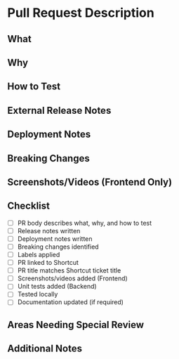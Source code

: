 # Pull Request Description

## What
<!-- Describe what the change is doing, including behavior before and after the change -->

## Why
<!-- Explain why the change is being made and needed -->

## How to Test
<!-- Describe how the change has been tested, and how a reviewer can test the change locally -->

<!--
PR instructions for release notes:

1. Pick at least one label:

- `internal` (skip Step 2, no release notes required)
- `highlight`
- `enhancement`
- `bug`
- `breaking-change`
- `deprecation`
- `documentation`

2. In the next section, describe the changes so that an external user can understand them. Keep it simple and link to the docs with [Learn more ...](<relative-link>), if available.
-->

## External Release Notes
<!--- REPLACE THIS COMMENT WITH YOUR DESCRIPTION --->

## Deployment Notes
<!-- Any special deployment considerations? -->

## Breaking Changes
<!-- List any breaking changes -->

## Screenshots/Videos (Frontend Only)
<!-- Add screenshots or videos showing before/after -->

## Checklist
- [ ] PR body describes what, why, and how to test
- [ ] Release notes written
- [ ] Deployment notes written
- [ ] Breaking changes identified
- [ ] Labels applied
- [ ] PR linked to Shortcut
- [ ] PR title matches Shortcut ticket title
- [ ] Screenshots/videos added (Frontend)
- [ ] Unit tests added (Backend)
- [ ] Tested locally
- [ ] Documentation updated (if required)

## Areas Needing Special Review
<!-- Optional: Call out specific areas needing detailed review -->

## Additional Notes
<!-- Any other information that would be helpful to reviewers -->
